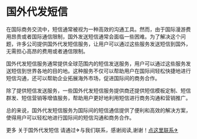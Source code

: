 # 国外代发短信

在国际商务交流中，短信通常被视为一种高效的沟通工具。然而，由于国际漫游费用昂贵或者国际通信限制，国外发送短信通常会面临一些困难。为了解决这个问题，许多公司提供国外代发短信服务，让用户可以通过这些服务发送短信到国外，无需担心高昂的费用或者通信限制。

国外代发短信服务通常提供全球范围内的短信发送服务，用户可以通过这些服务发送短信到世界各地的目的地。这种服务不仅可以帮助用户在国际间轻松快捷地进行短信沟通，还可以帮助企业拓展海外市场，促进国际间的商务合作。

除了提供短信发送服务，一些国外代发短信服务提供商还提供短信模板定制、短信群发、短信营销等增值服务，帮助用户更好地利用短信进行商务沟通和营销推广。

总的来说，国外代发短信服务为国际间的短信通信提供了便利和高效的解决方案，使得用户可以轻松地进行国际间的短信沟通和商务合作。

更多 关于国外代发短信 请通过✈与我们联系，感谢阅读,谢谢！[点这里联系✈](https://acc.k02.cc)